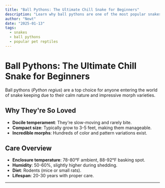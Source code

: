 ```yaml
---
title: "Ball Pythons: The Ultimate Chill Snake for Beginners"
description: "Learn why ball pythons are one of the most popular snakes for reptile enthusiasts."
author: "Newt"
date: "2025-01-13"
tags:
  - snakes
  - ball pythons
  - popular pet reptiles
---
```


# Ball Pythons: The Ultimate Chill Snake for Beginners

Ball pythons (*Python regius*) are a top choice for anyone entering the world of snake keeping due to their calm nature and impressive morph varieties.

## Why They're So Loved

- **Docile temperament**: They're slow-moving and rarely bite.
- **Compact size**: Typically grow to 3-5 feet, making them manageable.
- **Incredible morphs**: Hundreds of color and pattern variations exist.

## Care Overview

- **Enclosure temperature**: 78-80°F ambient, 88-92°F basking spot.
- **Humidity**: 50-60%, slightly higher during shedding.
- **Diet**: Rodents (mice or small rats).
- **Lifespan**: 20-30 years with proper care.

---